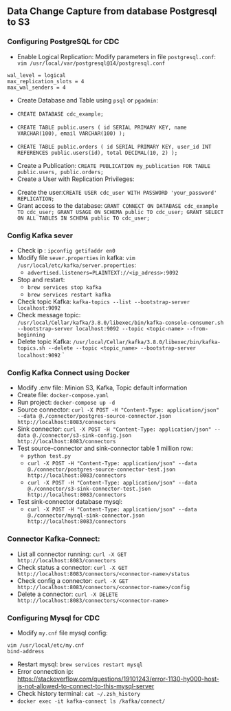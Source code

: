 ## Data Change Capture from database Postgresql to S3
### Configuring PostgreSQL for CDC
- Enable Logical Replication: Modify parameters in file `postgresql.conf`:
` vim /usr/local/var/postgresql@14/postgresql.conf`
```
wal_level = logical
max_replication_slots = 4
max_wal_senders = 4
```
- Create Database and Table using `psql` or `pgadmin`:
+ `CREATE DATABASE cdc_example;`
+ `CREATE TABLE public.users (
   id SERIAL PRIMARY KEY,
   name VARCHAR(100),
   email VARCHAR(100)
);`

+ `CREATE TABLE public.orders (
    id SERIAL PRIMARY KEY,
    user_id INT REFERENCES public.users(id),
    total DECIMAL(10, 2)
);`

- Create a Publication: `CREATE PUBLICATION my_publication FOR TABLE public.users, public.orders;`
- Create a User with Replication Privileges:
+ Create the user:`CREATE USER cdc_user WITH PASSWORD 'your_password' REPLICATION;`
+ Grant access to the database: `GRANT CONNECT ON DATABASE cdc_example TO cdc_user;
GRANT USAGE ON SCHEMA public TO cdc_user;
GRANT SELECT ON ALL TABLES IN SCHEMA public TO cdc_user;
`
### Config Kafka sever
- Check ip : `ipconfig getifaddr en0`
- Modify file `sever.properties` in kafka: `vim /usr/local/etc/kafka/server.properties`:
     + `advertised.listeners=PLAINTEXT://<ip_adress>:9092`
- Stop and restart:
     + `brew services stop kafka`
     + `brew services restart kafka`
- Check topic Kafka: `kafka-topics --list --bootstrap-server localhost:9092`
- Check message topic: `/usr/local/Cellar/kafka/3.8.0/libexec/bin/kafka-console-consumer.sh --bootstrap-server localhost:9092 --topic <topic-name> --from-beginning`
- Delete topic Kafka: `/usr/local/Cellar/kafka/3.8.0/libexec/bin/kafka-topics.sh --delete --topic <topic_name> --bootstrap-server localhost:9092`
`

### Config Kafka Connect using Docker
- Modify .env file: Minion S3, Kafka, Topic default information
- Create file: `docker-compose.yaml`
- Run project: `docker-compose up -d`
- Source connector: `curl -X POST -H "Content-Type: application/json" --data @./connector/postgres-source-connector.json http://localhost:8083/connectors`
- Sink connector: `curl -X POST -H "Content-Type: application/json" --data @./connector/s3-sink-config.json http://localhost:8083/connectors`
- Test source-connector and sink-connector table 1 million row:
   + `python test.py`
   + `curl -X POST -H "Content-Type: application/json" --data @./connector/postgres-source-connector-test.json http://localhost:8083/connectors`
   + `curl -X POST -H "Content-Type: application/json" --data @./connector/s3-sink-connector-test.json http://localhost:8083/connectors`
- Test sink-connector database mysql:
   + `curl -X POST -H "Content-Type: application/json" --data @./connector/mysql-sink-connector.json http://localhost:8083/connectors`
### Connector Kafka-Connect:
- List all connector running: `curl -X GET http://localhost:8083/connectors`
- Check status a connector: `curl -X GET http://localhost:8083/connectors/<connector-name>/status`
- Check config a connector: `curl -X GET http://localhost:8083/connectors/<connector-name>/config`
- Delete a connector: `curl -X DELETE http://localhost:8083/connectors/<connector-name>`


### Configuring Mysql for CDC
- Modify `my.cnf` file mysql config:
```commandline
vim /usr/local/etc/my.cnf
bind-address
```

- Restart mysql: `brew services restart mysql`
- Error connection ip: https://stackoverflow.com/questions/19101243/error-1130-hy000-host-is-not-allowed-to-connect-to-this-mysql-server
- Check history terminal: `cat ~/.zsh_history`
- `docker exec -it kafka-connect ls /kafka/connect/`